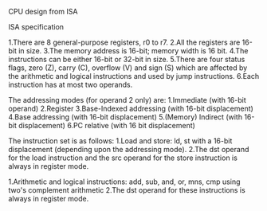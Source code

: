 
CPU design from ISA

ISA specification

1.There are 8 general-purpose registers, r0 to r7.
2.All the registers are 16-bit in size.
3.The memory address is 16-bit; memory width is 16 bit.
4.The instructions can be either 16-bit or 32-bit in size.
5.There are four status flags, zero (Z), carry (C), overflow (V) and sign (S) which are affected by the arithmetic and logical instructions and used by jump instructions.
6.Each instruction has at most two operands.

The addressing modes (for operand 2 only) are:
1.Immediate (with 16-bit operand)
2.Register
3.Base-Indexed addressing (with 16-bit displacement)
4.Base addressing (with 16-bit displacement)
5.(Memory) Indirect (with 16-bit displacement)
6.PC relative (with 16 bit displacement)

The instruction set is as follows:
1.Load and store: ld, st with a 16-bit displacement (depending upon the addressing mode).
2.The dst operand for the load instruction and the src operand for the store instruction is always in register mode.

1.Arithmetic and logical instructions: add, sub, and, or, mns, cmp using two's complement arithmetic
2.The dst operand for these instructions is always in register mode.




